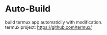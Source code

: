# Auto-Build
build termux app automaticlly with modification.  
termux project: https://github.com/termux/
